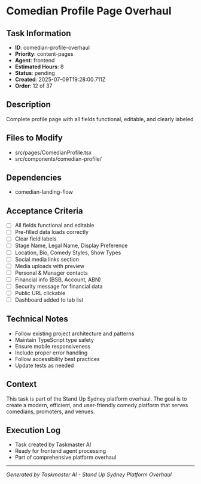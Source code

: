 # Comedian Profile Page Overhaul

## Task Information
- **ID**: comedian-profile-overhaul
- **Priority**: content-pages
- **Agent**: frontend
- **Estimated Hours**: 8
- **Status**: pending
- **Created**: 2025-07-09T19:28:00.711Z
- **Order**: 12 of 37

## Description
Complete profile page with all fields functional, editable, and clearly labeled

## Files to Modify
- src/pages/ComedianProfile.tsx
- src/components/comedian-profile/

## Dependencies
- comedian-landing-flow

## Acceptance Criteria
- [ ] All fields functional and editable
- [ ] Pre-filled data loads correctly
- [ ] Clear field labels
- [ ] Stage Name, Legal Name, Display Preference
- [ ] Location, Bio, Comedy Styles, Show Types
- [ ] Social media links section
- [ ] Media uploads with preview
- [ ] Personal & Manager contacts
- [ ] Financial info (BSB, Account, ABN)
- [ ] Security message for financial data
- [ ] Public URL clickable
- [ ] Dashboard added to tab list

## Technical Notes
- Follow existing project architecture and patterns
- Maintain TypeScript type safety
- Ensure mobile responsiveness
- Include proper error handling
- Follow accessibility best practices
- Update tests as needed

## Context
This task is part of the Stand Up Sydney platform overhaul. The goal is to create a modern, efficient, and user-friendly comedy platform that serves comedians, promoters, and venues.

## Execution Log
- Task created by Taskmaster AI
- Ready for frontend agent processing
- Part of comprehensive platform overhaul

---
*Generated by Taskmaster AI - Stand Up Sydney Platform Overhaul*
